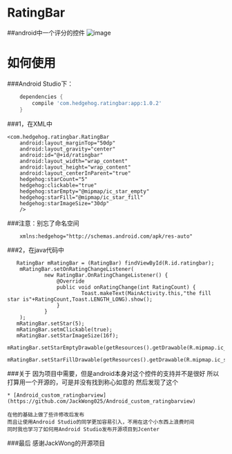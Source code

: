 # RatingBar
##android中一个评分的控件
![image](https://github.com/hedge-hog/RatingBar/blob/master/ic_demo.png)
# 如何使用
###Android Studio下：
```groovy
    dependencies {
        compile 'com.hedgehog.ratingbar:app:1.0.2'
    }
```
###1，在XML中

    <com.hedgehog.ratingbar.RatingBar
        android:layout_marginTop="50dp"
        android:layout_gravity="center"
        android:id="@+id/ratingbar"
        android:layout_width="wrap_content"
        android:layout_height="wrap_content"
        android:layout_centerInParent="true"
        hedgehog:starCount="5"
        hedgehog:clickable="true"
        hedgehog:starEmpty="@mipmap/ic_star_empty"
        hedgehog:starFill="@mipmap/ic_star_fill"
        hedgehog:starImageSize="30dp"
        />
###注意：别忘了命名空间
```
    xmlns:hedgehog="http://schemas.android.com/apk/res-auto"
```
###2，在java代码中

       RatingBar mRatingBar = (RatingBar) findViewById(R.id.ratingbar);
        mRatingBar.setOnRatingChangeListener(
                new RatingBar.OnRatingChangeListener() {
                    @Override
                    public void onRatingChange(int RatingCount) {
                            Toast.makeText(MainActivity.this,"the fill star is"+RatingCount,Toast.LENGTH_LONG).show();
                    }
                }
        );
       mRatingBar.setStar(5);
       mRatingBar.setmClickable(true);
       mRatingBar.setStarImageSize(16f);
       mRatingBar.setStarEmptyDrawable(getResources().getDrawable(R.mipmap.ic_star_empty));
       mRatingBar.setStarFillDrawable(getResources().getDrawable(R.mipmap.ic_star_fill));
###关于
    因为项目中需要，但是android本身对这个控件的支持并不是很好
    所以打算用一个开源的，可是并没有找到称心如意的
    然后发现了这个
    
    * [Android_custom_ratingbarview](https://github.com/JackWong025/Android_custom_ratingbarview) 
    
    在他的基础上做了些许修改后发布
    而且让使用Android Studio的同学更加容易引入，不用在这个小东西上浪费时间
    同时我也学习了如何用Android Studio发布开源项目到Jcenter
###最后
    感谢JackWong的开源项目

    
